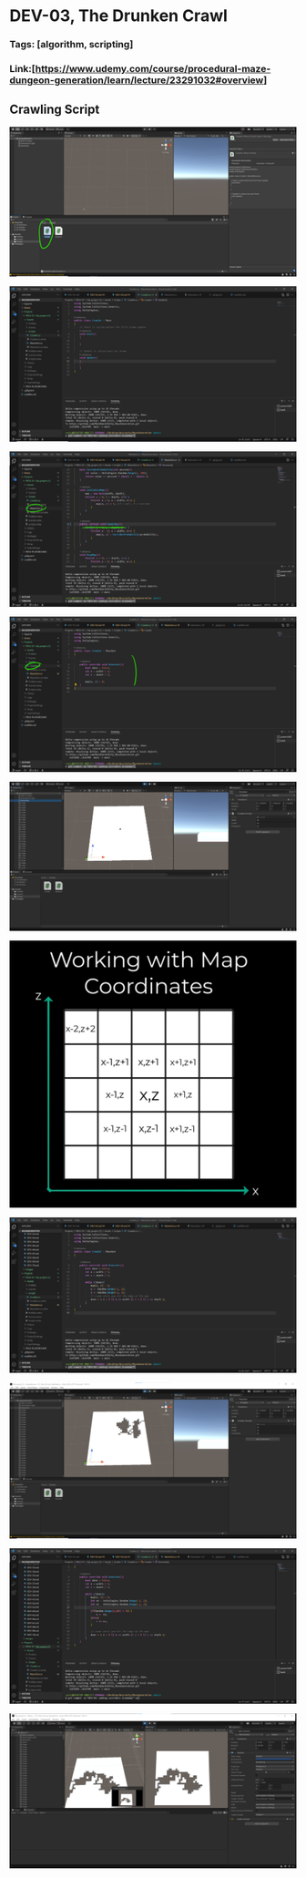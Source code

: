 # DEV-03, The Drunken Crawl
### Tags: [algorithm, scripting]
### Link:[<https://www.udemy.com/course/procedural-maze-dungeon-generation/learn/lecture/23291032#overview>]

## Crawling Script
![](../images/DEV-03/DEV-03-A1.png)

![](../images/DEV-03/DEV-03-A2.png)

![](../images/DEV-03/DEV-03-A3.png)

![](../images/DEV-03/DEV-03-A4.png)

![](../images/DEV-03/DEV-03-A5.png)

![](../images/DEV-03/DEV-03-A6.png)

![](../images/DEV-03/DEV-03-A7.png)

![](../images/DEV-03/DEV-03-A8.png)

![](../images/DEV-03/DEV-03-A9.png)

![](../images/DEV-03/DEV-03-A10.png)